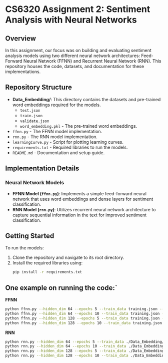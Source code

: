
# CS6320 Assignment 2: Sentiment Analysis with Neural Networks

## Overview

In this assignment, our focus was on building and evaluating sentiment analysis models using two different neural network architectures: Feed-Forward Neural Network (FFNN) and Recurrent Neural Network (RNN). This repository houses the code, datasets, and documentation for these implementations.

## Repository Structure

- **Data_Embedding/**: This directory contains the datasets and pre-trained word embeddings required for the models.
  - `test.json`
  - `train.json`
  - `validate.json`
  - `word_embedding.pkl` - The pre-trained word embeddings.
- `ffnn.py` - The FFNN model implementation.
- `rnn.py` - The RNN model implementation.
- `learningCurve.py` - Script for plotting learning curves.
- `requirements.txt` - Required libraries to run the models.
- `README.md` - Documentation and setup guide.

## Implementation Details

### Neural Network Models

- **FFNN Model (`ffnn.py`)**: Implements a simple feed-forward neural network that uses word embeddings and dense layers for sentiment classification.
- **RNN Model (`rnn.py`)**: Utilizes recurrent neural network architecture to capture sequential information in the text for improved sentiment classification.

## Getting Started

To run the models:

1. Clone the repository and navigate to its root directory.
2. Install the required libraries using:
   ```bash
   pip install -r requirements.txt
   ```


## One example on running the code:`

**FFNN**

```bash 
python ffnn.py --hidden_dim 64 --epochs 5 --train_data training.json --val_data validation.json --test_data test.json
python ffnn.py --hidden_dim 64 --epochs 10 --train_data training.json --val_data validation.json --test_data test.json
python ffnn.py --hidden_dim 128 --epochs 5 --train_data training.json --val_data validation.json --test_data test.json
python ffnn.py --hidden_dim 128 --epochs 10 --train_data training.json --val_data validation.json --test_data test.json
```
**RNN**

```bash
python rnn.py --hidden_dim 64 --epochs 5 --train_data ./Data_Embedding/training.json --val_data ./Data_Embedding/validation.json --test_data ./Data_Embedding/test.json
python rnn.py --hidden_dim 64 --epochs 10 --train_data ./Data_Embedding/training.json --val_data ./Data_Embedding/validation.json --test_data ./Data_Embedding/test.json
python rnn.py --hidden_dim 128 --epochs 5 --train_data ./Data_Embedding/training.json --val_data ./Data_Embedding/validation.json --test_data ./Data_Embedding/test.json
python rnn.py --hidden_dim 128 --epochs 10 --train_data ./Data_Embedding/training.json --val_data ./Data_Embedding/validation.json --test_data ./Data_Embedding/test.json
```